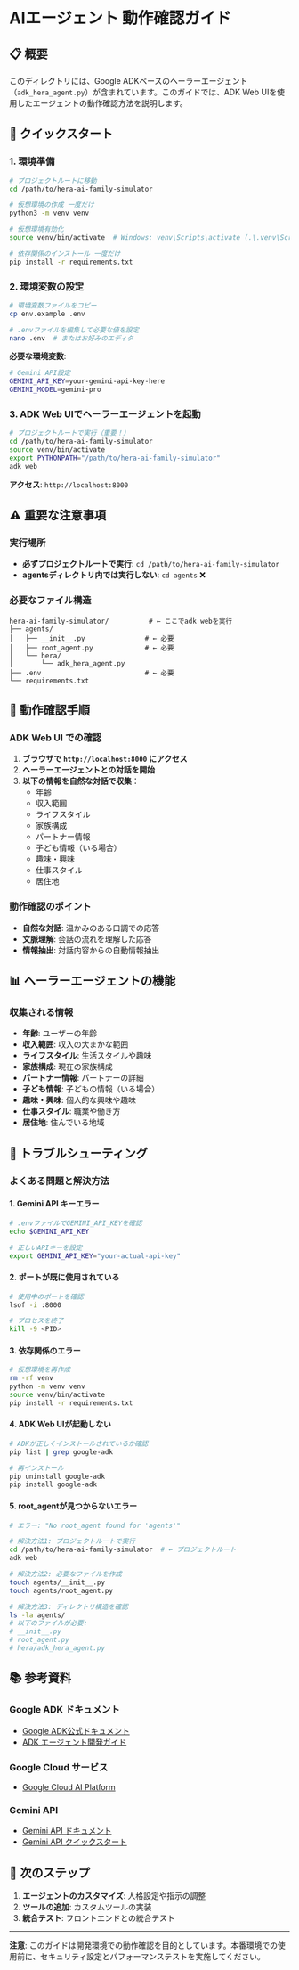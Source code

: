# AIエージェント 動作確認ガイド

## 📋 概要

このディレクトリには、Google ADKベースのヘーラーエージェント（`adk_hera_agent.py`）が含まれています。このガイドでは、ADK Web UIを使用したエージェントの動作確認方法を説明します。

## 🚀 クイックスタート

### 1. 環境準備

```bash
# プロジェクトルートに移動
cd /path/to/hera-ai-family-simulator

# 仮想環境の作成 一度だけ
python3 -m venv venv

# 仮想環境有効化
source venv/bin/activate  # Windows: venv\Scripts\activate (.\.venv\Scripts\Activate.ps1)

# 依存関係のインストール 一度だけ
pip install -r requirements.txt
```

### 2. 環境変数の設定

```bash
# 環境変数ファイルをコピー
cp env.example .env

# .envファイルを編集して必要な値を設定
nano .env  # またはお好みのエディタ
```

**必要な環境変数**:
```bash
# Gemini API設定
GEMINI_API_KEY=your-gemini-api-key-here
GEMINI_MODEL=gemini-pro
```

### 3. ADK Web UIでヘーラーエージェントを起動

```bash
# プロジェクトルートで実行（重要！）
cd /path/to/hera-ai-family-simulator
source venv/bin/activate
export PYTHONPATH="/path/to/hera-ai-family-simulator"
adk web
```

**アクセス**: `http://localhost:8000`

## ⚠️ 重要な注意事項

### 実行場所
- **必ずプロジェクトルートで実行**: `cd /path/to/hera-ai-family-simulator`
- **agentsディレクトリ内では実行しない**: `cd agents` ❌

### 必要なファイル構造
```
hera-ai-family-simulator/          # ← ここでadk webを実行
├── agents/
│   ├── __init__.py               # ← 必要
│   ├── root_agent.py             # ← 必要
│   └── hera/
│       └── adk_hera_agent.py
├── .env                          # ← 必要
└── requirements.txt
```

## 🧪 動作確認手順

### ADK Web UI での確認

1. **ブラウザで `http://localhost:8000` にアクセス**
2. **ヘーラーエージェントとの対話を開始**
3. **以下の情報を自然な対話で収集**：
   - 年齢
   - 収入範囲
   - ライフスタイル
   - 家族構成
   - パートナー情報
   - 子ども情報（いる場合）
   - 趣味・興味
   - 仕事スタイル
   - 居住地

### 動作確認のポイント

- **自然な対話**: 温かみのある口調での応答
- **文脈理解**: 会話の流れを理解した応答
- **情報抽出**: 対話内容からの自動情報抽出

## 📊 ヘーラーエージェントの機能

### 収集される情報

- **年齢**: ユーザーの年齢
- **収入範囲**: 収入の大まかな範囲
- **ライフスタイル**: 生活スタイルや趣味
- **家族構成**: 現在の家族構成
- **パートナー情報**: パートナーの詳細
- **子ども情報**: 子どもの情報（いる場合）
- **趣味・興味**: 個人的な興味や趣味
- **仕事スタイル**: 職業や働き方
- **居住地**: 住んでいる地域

## 🐛 トラブルシューティング

### よくある問題と解決方法

#### 1. Gemini API キーエラー
```bash
# .envファイルでGEMINI_API_KEYを確認
echo $GEMINI_API_KEY

# 正しいAPIキーを設定
export GEMINI_API_KEY="your-actual-api-key"
```

#### 2. ポートが既に使用されている
```bash
# 使用中のポートを確認
lsof -i :8000

# プロセスを終了
kill -9 <PID>

```

#### 3. 依存関係のエラー
```bash
# 仮想環境を再作成
rm -rf venv
python -m venv venv
source venv/bin/activate
pip install -r requirements.txt
```

#### 4. ADK Web UIが起動しない
```bash
# ADKが正しくインストールされているか確認
pip list | grep google-adk

# 再インストール
pip uninstall google-adk
pip install google-adk
```

#### 5. root_agentが見つからないエラー
```bash
# エラー: "No root_agent found for 'agents'"

# 解決方法1: プロジェクトルートで実行
cd /path/to/hera-ai-family-simulator  # ← プロジェクトルート
adk web

# 解決方法2: 必要なファイルを作成
touch agents/__init__.py
touch agents/root_agent.py

# 解決方法3: ディレクトリ構造を確認
ls -la agents/
# 以下のファイルが必要:
# __init__.py
# root_agent.py
# hera/adk_hera_agent.py
```

## 📚 参考資料

### Google ADK ドキュメント
- [Google ADK公式ドキュメント](https://developers.google.com/adk)
- [ADK エージェント開発ガイド](https://developers.google.com/adk/agents)

### Google Cloud サービス
- [Google Cloud AI Platform](https://cloud.google.com/ai-platform)

### Gemini API
- [Gemini API ドキュメント](https://ai.google.dev/docs)
- [Gemini API クイックスタート](https://ai.google.dev/docs/quickstart)

## 🚀 次のステップ

1. **エージェントのカスタマイズ**: 人格設定や指示の調整
2. **ツールの追加**: カスタムツールの実装
3. **統合テスト**: フロントエンドとの統合テスト

---

**注意**: このガイドは開発環境での動作確認を目的としています。本番環境での使用前に、セキュリティ設定とパフォーマンステストを実施してください。
